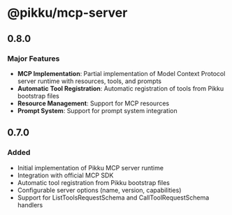 # @pikku/mcp-server

## 0.8.0

### Major Features

- **MCP Implementation**: Partial implementation of Model Context Protocol server runtime with resources, tools, and prompts
- **Automatic Tool Registration**: Automatic registration of tools from Pikku bootstrap files
- **Resource Management**: Support for MCP resources
- **Prompt System**: Support for prompt system integration

## 0.7.0

### Added

- Initial implementation of Pikku MCP server runtime
- Integration with official MCP SDK
- Automatic tool registration from Pikku bootstrap files
- Configurable server options (name, version, capabilities)
- Support for ListToolsRequestSchema and CallToolRequestSchema handlers
